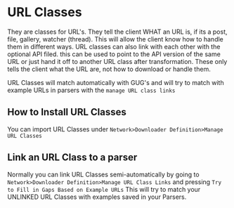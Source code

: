 # URL Classes
They are classes for URL's. They tell the client WHAT an URL is, if its a post, file, gallery, watcher (thread).
This will allow the client know how to handle them in different ways.
URL classes can also link with each other with the optional API filed. this can be used to point to the API version of the same URL or just hand it off to another URL class after transformation.
These only tells the client what the URL are, not how to download or handle them.

URL Classes will match automatically with GUG's and will try to match with example URLs in parsers with the `manage URL class links`

## How to Install URL Classes
You can import URL Classes under `Network>Downloader Definition>Manage URL Classes`


## Link an URL Class to a parser
Normally you can link URL Classes semi-automatically by going to `Network>Downloader Definition>Manage URL Class Links` and pressing `Try to Fill in Gaps Based on Example URLs`
This will try to match your UNLINKED URL Classes with examples saved in your Parsers.